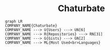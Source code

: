 <h1 align="center">Chaturbate</h1>

```mermaid
graph LR
COMPANY_NAME{Chaturbate}
COMPANY_NAME ---> U{Users} ---> UN[6]
COMPANY_NAME ---> R{Repositories} ---> RN[31]
COMPANY_NAME ---> G{Gists} ---> GN[2]
COMPANY_NAME ---> ML{Most Used<br>Languages}
```
